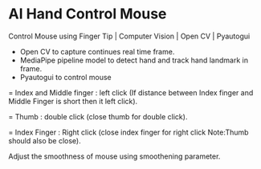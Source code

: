# AI Hand Control Mouse
Control Mouse using Finger Tip | Computer Vision | Open CV | Pyautogui

- Open CV to capture continues real time frame.
- MediaPipe pipeline model to detect hand and track hand landmark in frame.
- Pyautogui to control mouse

= Index and Middle finger : left click (If distance between Index finger and Middle Finger is short then it left click).

= Thumb : double click (close thumb for double click).

= Index Finger : Right click (close index finger for right click Note:Thumb should also be close).

Adjust the smoothness of mouse using smoothening parameter.
